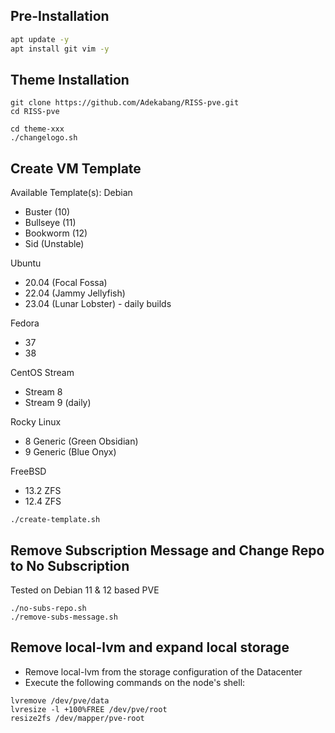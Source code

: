 ## Pre-Installation

```sh
apt update -y
apt install git vim -y
```

## Theme Installation
```
git clone https://github.com/Adekabang/RISS-pve.git
cd RISS-pve

cd theme-xxx
./changelogo.sh
```

## Create VM Template 
Available Template(s):
Debian
* Buster (10)
* Bullseye (11)
* Bookworm (12)
* Sid (Unstable)

Ubuntu
* 20.04 (Focal Fossa)
* 22.04 (Jammy Jellyfish)
* 23.04 (Lunar Lobster) - daily builds

Fedora 
* 37
* 38

CentOS Stream
* Stream 8
* Stream 9 (daily)

Rocky Linux
* 8 Generic (Green Obsidian)
* 9 Generic (Blue Onyx)

FreeBSD
* 13.2 ZFS
* 12.4 ZFS
```
./create-template.sh
```

## Remove Subscription Message and Change Repo to No Subscription
Tested on Debian 11 & 12 based PVE
```
./no-subs-repo.sh
./remove-subs-message.sh
```

## Remove local-lvm and expand local storage

- Remove local-lvm from the storage configuration of the Datacenter
- Execute the following commands on the node's shell:
```
lvremove /dev/pve/data
lvresize -l +100%FREE /dev/pve/root
resize2fs /dev/mapper/pve-root
```
